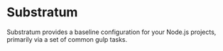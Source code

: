 # Substratum

Substratum provides a baseline configuration for your Node.js projects,
primarily via a set of common gulp tasks.
